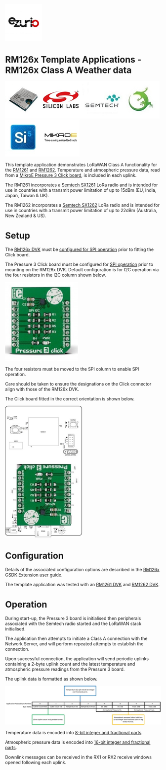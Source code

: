 [![Ezurio](images/ezurio_logo.jpg)](https://www.ezurio.com/)

# RM126x Template Applications - RM126x Class A Weather data

[![RM1261 & RM1262](images/rm126x_render.jpg)](https://www.ezurio.com/wireless-modules/lorawan-modules-solutions/rm126x-ultra-low-power-lorawan-a-b-c-module)[![Silabs](images/silabs_logo.jpg)](https://www.silabs.com)[![Semtech](images/semtech_logo.jpg)](https://www.semtech.com)[![Gecko SDK](images/gecko_sdk_logo.jpg)](https://www.silabs.com/developers/gecko-software-development-kit)[![Simplicity Studio](images/simplicity_studio_logo_centre.jpg)](https://www.silabs.com/developers/simplicity-studio)[![MikroE](images/mikroe_logo.jpg)](https://www.mikroe.com)

This template application demonstrates LoRaWAN Class A functionality for the [RM1261][RM126x module datasheet] and [RM1262][RM126x module datasheet]. Temperature and atmospheric pressure data, read from a [MikroE Pressure 3 Click board][MikroE Pressure 3 Click board product page], is included in each uplink.

The RM1261 incorporates a [Semtech SX1261][Semtech SX1261 product page] LoRa radio and is intended for use in countries with a transmit power limitation of up to 15dBm (EU, India, Japan, Taiwan & UK).

The RM1262 incorporates a [Semtech SX1262][Semtech SX1262 product page] LoRa radio and is intended for use in countries with a transmit power limitation of up to 22dBm (Australia, New Zealand & US).

# Setup

The [RM126x DVK][RM126x DVK user guide] must be [configured for SPI operation][RM126x DVK SPI configuration] prior to fitting the Click board.

The Pressure 3 Click board must be configured for [SPI operation][MikroE Pressure 3 Click board product page] prior to mounting on the RM126x DVK. Default configuration is for I2C operation via the four resistors in the I2C column shown below.

![MikroE Pressure 3 Click](images/mikroe_2293_profile.jpg)

The four resistors must be moved to the SPI column to enable SPI operation.

Care should be taken to ensure the designations on the Click connector align with those of the RM126x DVK.

The Click board fitted in the correct orientation is shown below.

![RM126x DVK with MikroE Pressure 3 Click](images/rm126x_mikroe_2293_profile.jpg)

# Configuration

Details of the associated configuration options are described in the [RM126x GSDK Extension user guide][RM126x GSDK Extension user guide].

The template application was tested with an [RM1261 DVK][RM126x DVK user guide] and [RM1262 DVK][RM126x DVK user guide].

# Operation

During start-up, the Pressure 3 board is initialised then peripherals associated with the Semtech radio started and the LoRaWAN stack initialised.

The application then attempts to initiate a Class A connection with the Network Server, and will perform repeated attempts to establish the connection.

Upon successful connection, the application will send periodic uplinks containing a 2-byte uplink count and the latest temperature and atmospheric pressure readings from the Pressure 3 board.

The uplink data is formatted as shown below.

![Uplink count and Pressure 3 payload](images/rm126x_uplink_2293.jpg)

Temperature data is encoded into [8-bit integer and fractional parts][RM126x Split 8-bit formatting].

Atmospheric pressure data is encoded into [16-bit integer and fractional parts][RM126x Split 16-bit formatting].

Downlink messages can be received in the RX1 or RX2 receive windows opened following each uplink.

[RM126x module datasheet]: <https://www.ezurio.com/documentation/datasheet-rm126x-lorawan-module>
[RM126x DVK user guide]: <https://www.ezurio.com/documentation/user-guide-rm126x-development-kit>
[RM126x GSDK Extension user guide]: <https://www.ezurio.com/documentation/application-note-c-code-development-rm126x-series>
[Semtech SX1261 product page]: <https://www.semtech.com/products/wireless-rf/lora-connect/sx1261>
[Semtech SX1262 product page]: <https://www.semtech.com/products/wireless-rf/lora-connect/sx1262>
[MikroE Pressure 3 Click board product page]: <https://www.mikroe.com/pressure-3-click>
[RM126x DVK SPI configuration]: <rm126x_spi_configuration.md>
[RM126x Split 8-bit formatting]: <rm126x_split_8_bit_formatter.md>
[RM126x Split 16-bit formatting]: <rm126x_split_16_bit_formatter.md>
